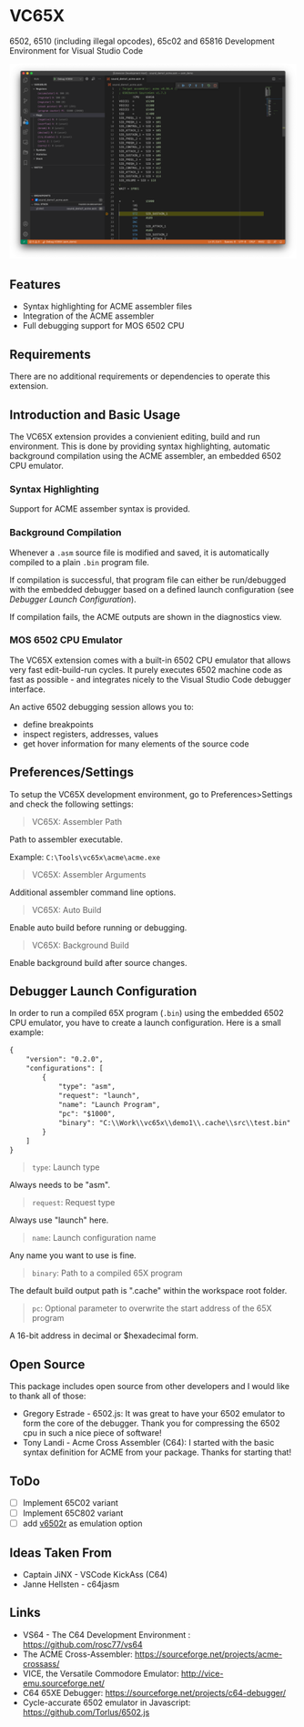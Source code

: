# VC65X
6502, 6510 (including illegal opcodes), 65c02 and 65816 Development Environment for Visual Studio Code

![re](images/screenshot1.png)
## Features

* Syntax highlighting for ACME assembler files
* Integration of the ACME assembler
* Full debugging support for MOS 6502 CPU

## Requirements

There are no additional requirements or dependencies to operate this extension.

## Introduction and Basic Usage

The VC65X extension provides a convienient editing, build and run environment. This is done by providing syntax highlighting, automatic background compilation using the ACME assembler, an embedded 6502 CPU emulator.

### Syntax Highlighting

Support for ACME assember syntax is provided.

### Background Compilation

Whenever a `.asm` source file is modified and saved, it is automatically compiled to a plain `.bin` program file.

If compilation is successful, that program file can either be run/debugged with the embedded debugger based on a defined launch configuration (see *Debugger Launch Configuration*).

If compilation fails, the ACME outputs are shown in the diagnostics view.

### MOS 6502 CPU Emulator

The VC65X extension comes with a built-in 6502 CPU emulator that allows very fast edit-build-run cycles. It purely executes 6502 machine code as fast as possible - and integrates nicely to the Visual Studio Code debugger interface.

An active 6502 debugging session allows you to:

- define breakpoints
- inspect registers, addresses, values
- get hover information for many elements of the source code

## Preferences/Settings

To setup the VC65X development environment, go to Preferences>Settings and check the following settings:

> VC65X: Assembler Path

Path to assembler executable.

Example: `C:\Tools\vc65x\acme\acme.exe`

> VC65X: Assembler Arguments

Additional assembler command line options.

> VC65X: Auto Build

Enable auto build before running or debugging.

> VC65X: Background Build

Enable background build after source changes.

## Debugger Launch Configuration

In order to run a compiled 65X program (`.bin`) using the embedded 6502 CPU emulator, you have to create a launch configuration. Here is a small example:

    {
        "version": "0.2.0",
        "configurations": [
            {
                "type": "asm",
                "request": "launch",
                "name": "Launch Program",
                "pc": "$1000",
                "binary": "C:\\Work\\vc65x\\demo1\\.cache\\src\\test.bin"
            }
        ]
    }

> `type`: Launch type

Always needs to be "asm".

> `request`: Request type

Always use "launch" here.

> `name`: Launch configuration name

Any name you want to use is fine.

> `binary`: Path to a compiled 65X program

The default build output path is ".cache" within the workspace root folder.

> `pc`: Optional parameter to overwrite the start address of the 65X program

A 16-bit address in decimal or $hexadecimal form.

## Open Source

This package includes open source from other developers and I would like to thank all of those:

* Gregory Estrade - 6502.js: It was great to have your 6502 emulator to form the core of the debugger. Thank you for compressing the 6502 cpu in such a nice piece of software!
* Tony Landi - Acme Cross Assembler (C64): I started with the basic syntax definition for ACME from your package. Thanks for starting that!

## ToDo
- [ ] Implement 65C02 variant
- [ ] Implement 65C802 variant
- [ ] add [v6502r](https://github.com/floooh/v6502r) as emulation option
## Ideas Taken From
* Captain JiNX - VSCode KickAss (C64)
* Janne Hellsten - c64jasm

## Links

* VS64 - The C64 Development Environment : https://github.com/rosc77/vs64
* The ACME Cross-Assembler: https://sourceforge.net/projects/acme-crossass/
* VICE, the Versatile Commodore Emulator: http://vice-emu.sourceforge.net/
* C64 65XE Debugger: https://sourceforge.net/projects/c64-debugger/
* Cycle-accurate 6502 emulator in Javascript: https://github.com/Torlus/6502.js
